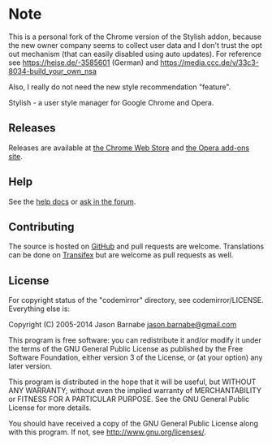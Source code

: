 # Note
This is a personal fork of the Chrome version of the Stylish addon, because the new owner company seems to collect user data and I don't trust the opt out mechanism (that can easily disabled using auto updates). For reference see https://heise.de/-3585601 (German) and https://media.ccc.de/v/33c3-8034-build_your_own_nsa

Also, I really do not need the new style recommendation "feature".

Stylish - a user style manager for Google Chrome and Opera.

## Releases

Releases are available at [the Chrome Web Store](https://chrome.google.com/webstore/detail/stylish/fjnbnpbmkenffdnngjfgmeleoegfcffe) and [the Opera add-ons site](https://addons.opera.com/en/extensions/details/stylish/).

## Help

See the [help docs](http://userstyles.org/help/stylish_chrome) or [ask in the forum](https://forum.userstyles.org).

## Contributing

The source is hosted on [GitHub](https://github.com/JasonBarnabe/stylish-chrome) and pull requests are welcome. Translations can be done on [Transifex](https://www.transifex.com/projects/p/stylish-for-chrome/) but are welcome as pull requests as well.

## License

For copyright status of the "codemirror" directory, see codemirror/LICENSE. Everything else is:

Copyright (C) 2005-2014 Jason Barnabe <jason.barnabe@gmail.com>

This program is free software: you can redistribute it and/or modify
it under the terms of the GNU General Public License as published by
the Free Software Foundation, either version 3 of the License, or
(at your option) any later version.

This program is distributed in the hope that it will be useful,
but WITHOUT ANY WARRANTY; without even the implied warranty of
MERCHANTABILITY or FITNESS FOR A PARTICULAR PURPOSE.  See the
GNU General Public License for more details.

You should have received a copy of the GNU General Public License
along with this program.  If not, see <http://www.gnu.org/licenses/>.
